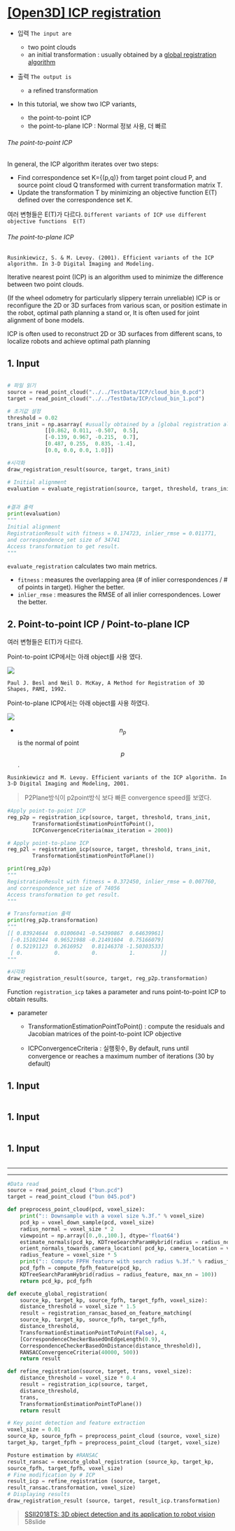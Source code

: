 # [[Open3D] ICP registration](http://www.open3d.org/docs/tutorial/Basic/icp_registration.html)


- 입력 `The input are `
    - two point clouds 
    - an initial transformation : usually obtained by a [global registration algorithm](http://www.open3d.org/docs/tutorial/Advanced/global_registration.html#global-registration)
- 출력 `The output is `
    - a refined transformation 

        
- In this tutorial, we show two ICP variants, 
    - the point-to-point ICP 
    - the point-to-plane ICP : Normal 정보 사용, 더 빠르

###### The point-to-point ICP 

In general, the ICP algorithm iterates over two steps:
- Find correspondence set K={(p,q)} from target point cloud P, and source point cloud Q transformed with current transformation matrix T.
- Update the transformation T by minimizing an objective function E(T) defined over the correspondence set K.

여러 변형들은 E(T)가 다르다. `Different variants of ICP use different objective functions  E(T)`


###### The point-to-plane ICP


  
```
Rusinkiewicz, S. & M. Levoy. (2001). Efficient variants of the ICP algorithm. In 3-D Digital Imaging and Modeling.
```
Iterative nearest point (ICP) is an algorithm used to minimize the difference between two point clouds.

(If the wheel odometry for particularly slippery terrain unreliable) ICP is or reconfigure the 2D or 3D surfaces from various scan, or position estimate in the robot, optimal path planning a stand or, It is often used for joint alignment of bone models.

ICP is often used to reconstruct 2D or 3D surfaces from different scans, to localize robots and achieve optimal path planning


## 1. Input 

```python 

# 파일 읽기
source = read_point_cloud("../../TestData/ICP/cloud_bin_0.pcd")
target = read_point_cloud("../../TestData/ICP/cloud_bin_1.pcd")

# 초기값 설정 
threshold = 0.02
trans_init = np.asarray( #usually obtained by a [global registration algorithm]
            [[0.862, 0.011, -0.507,  0.5],
            [-0.139, 0.967, -0.215,  0.7],
            [0.487, 0.255,  0.835, -1.4],
            [0.0, 0.0, 0.0, 1.0]])

#시각화 
draw_registration_result(source, target, trans_init)

# Initial alignment
evaluation = evaluate_registration(source, target, threshold, trans_init)


#결과 출력 
print(evaluation)
"""
Initial alignment
RegistrationResult with fitness = 0.174723, inlier_rmse = 0.011771,
and correspondence_set size of 34741
Access transformation to get result.
"""
```

`evaluate_registration` calculates two main metrics. 
- `fitness` : measures the overlapping area (# of inlier correspondences / # of points in target). Higher the better. 
- `inlier_rmse` : measures the RMSE of all inlier correspondences. Lower the better.


## 2. Point-to-point ICP / Point-to-plane ICP

여러 변형들은 E(T)가 다르다.
 
Point-to-point ICP에서는 아래 object를 사용 였다. 

![](https://i.imgur.com/QGKX26b.png)

```
Paul J. Besl and Neil D. McKay, A Method for Registration of 3D Shapes, PAMI, 1992.
```

Point-to-plane ICP에서는 아래 object를 사용 하였다. 

![](https://i.imgur.com/LwRWt4P.png)
- $$n_p$$ is the normal of point $$p$$.
```
Rusinkiewicz and M. Levoy. Efficient variants of the ICP algorithm. In 3-D Digital Imaging and Modeling, 2001.
```

> P2Plane방식이 p2point방식 보다 빠른 convergence speed를 보였다. 


```python 
#Apply point-to-point ICP
reg_p2p = registration_icp(source, target, threshold, trans_init,
        TransformationEstimationPointToPoint(),
        ICPConvergenceCriteria(max_iteration = 2000))

# Apply point-to-plane ICP 
reg_p2l = registration_icp(source, target, threshold, trans_init,
        TransformationEstimationPointToPlane())

print(reg_p2p)
"""
RegistrationResult with fitness = 0.372450, inlier_rmse = 0.007760,
and correspondence_set size of 74056
Access transformation to get result.
"""

# Transformation 출력 
print(reg_p2p.transformation)
"""
[[ 0.83924644  0.01006041 -0.54390867  0.64639961]
 [-0.15102344  0.96521988 -0.21491604  0.75166079]
 [ 0.52191123  0.2616952   0.81146378 -1.50303533]
 [ 0.          0.          0.          1.        ]]
"""

#시각화 
draw_registration_result(source, target, reg_p2p.transformation)
```


Function `registration_icp` takes a parameter and runs point-to-point ICP to obtain results.
- parameter 
    - TransformationEstimationPointToPoint() : compute the residuals and Jacobian matrices of the point-to-point ICP objective

    - ICPConvergenceCriteria : 실행횟수, By default, runs until convergence or reaches a maximum number of iterations (30 by default)



## 1. Input 

```python 


```





## 1. Input 

```python 


```





## 1. Input 

```python 


```






---

---

```python
#Data read
source = read_point_cloud ("bun.pcd")
target = read_point_cloud ("bun 045.pcd")

def preprocess_point_cloud(pcd, voxel_size):
    print(":: Downsample with a voxel size %.3f." % voxel_size)
    pcd_kp = voxel_down_sample(pcd, voxel_size)
    radius_normal = voxel_size * 2
    viewpoint = np.array([0.,0.,100.], dtype='float64')
    estimate_normals(pcd_kp, KDTreeSearchParamHybrid(radius = radius_normal, max_nn = 30))
    orient_normals_towards_camera_location( pcd_kp, camera_location = viewpoint )
    radius_feature = voxel_size * 5
    print(":: Compute FPFH feature with search radius %.3f." % radius_feature)
    pcd_fpfh = compute_fpfh_feature(pcd_kp,
    KDTreeSearchParamHybrid(radius = radius_feature, max_nn = 100))
    return pcd_kp, pcd_fpfh

def execute_global_registration(
    source_kp, target_kp, source_fpfh, target_fpfh, voxel_size):
    distance_threshold = voxel_size * 1.5
    result = registration_ransac_based_on_feature_matching(
    source_kp, target_kp, source_fpfh, target_fpfh,
    distance_threshold,
    TransformationEstimationPointToPoint(False), 4,
    [CorrespondenceCheckerBasedOnEdgeLength(0.9),
    CorrespondenceCheckerBasedOnDistance(distance_threshold)],
    RANSACConvergenceCriteria(40000, 500))
    return result

def refine_registration(source, target, trans, voxel_size):
    distance_threshold = voxel_size * 0.4
    result = registration_icp(source, target,
    distance_threshold,
    trans,
    TransformationEstimationPointToPlane())
    return result

# Key point detection and feature extraction
voxel_size = 0.01
source_kp, source_fpfh = preprocess_point_cloud (source, voxel_size)
target_kp, target_fpfh = preprocess_point_cloud (target, voxel_size)

Posture estimation by #RANSAC
result_ransac = execute_global_registration (source_kp, target_kp,
source_fpfh, target_fpfh, voxel_size)
# Fine modification by # ICP
result_icp = refine_registration (source, target,
result_ransac.transformation, voxel_size)
# Displaying results
draw_registration_result (source, target, result_icp.transformation)
```

> [SSII2018TS: 3D object detection and its application to robot vision](https://www.slideshare.net/SSII_Slides/3d-101077557) 58slide